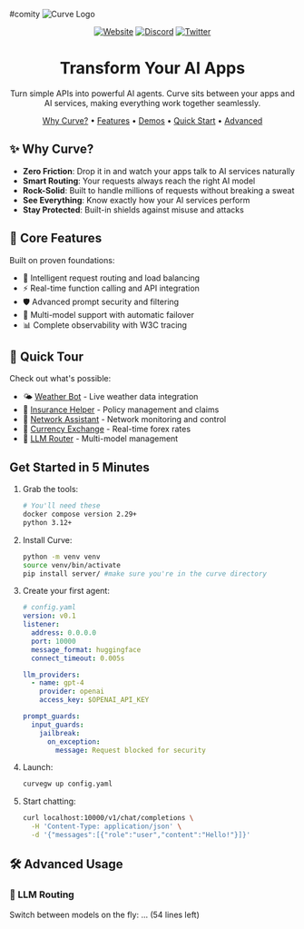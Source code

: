 #comity
![Curve Logo](documentation/source/_static/img/curve-gateway.jpg)

<div align="center">
  
  [![Website](https://img.shields.io/badge/🌐_Visit_Our_Website-curvegateway.com-2ea44f?style=for-the-badge)](https://curvegateway.com)
  [![Discord](https://img.shields.io/badge/Discord-Coming_Soon!-7289DA?style=for-the-badge&logo=discord&logoColor=white)](https://discord.gg/coming-soon)
  [![Twitter](https://img.shields.io/badge/Follow_Us-1DA1F2?style=for-the-badge&logo=twitter&logoColor=white)](https://twitter.com/curvegateway)
  
  <h1>Transform Your AI Apps</h1>
  <p>Turn simple APIs into powerful AI agents. Curve sits between your apps and AI services, making everything work together seamlessly.</p>
</div>

<p align="center">
  <a href="#why-curve">Why Curve?</a> •
  <a href="#core-features">Features</a> •
  <a href="#quick-tour">Demos</a> •
  <a href="#get-started-in-5-minutes">Quick Start</a> •
  <a href="#advanced-usage">Advanced</a>
</p>

## ✨ Why Curve?

- **Zero Friction**: Drop it in and watch your apps talk to AI services naturally
- **Smart Routing**: Your requests always reach the right AI model
- **Rock-Solid**: Built to handle millions of requests without breaking a sweat
- **See Everything**: Know exactly how your AI services perform
- **Stay Protected**: Built-in shields against misuse and attacks

## 🚀 Core Features

Built on proven foundations:
- 🔄 Intelligent request routing and load balancing
- ⚡️ Real-time function calling and API integration
- 🛡️ Advanced prompt security and filtering
- 🔁 Multi-model support with automatic failover
- 📊 Complete observability with W3C tracing

## 🎯 Quick Tour

Check out what's possible:
- 🌤️ [Weather Bot](demo/weather_forecast/README.md) - Live weather data integration
- 🏥 [Insurance Helper](demo/insurance_agent/README.md) - Policy management and claims
- 🔧 [Network Assistant](demo/network_agent/README.md) - Network monitoring and control
- 💱 [Currency Exchange](demo/currency_exchange/README.md) - Real-time forex rates
- 🤖 [LLM Router](demo/llm_routing/README.md) - Multi-model management

## Get Started in 5 Minutes

1. Grab the tools:
   ```bash
   # You'll need these
   docker compose version 2.29+
   python 3.12+
   ```

2. Install Curve:
   ```bash
   python -m venv venv
   source venv/bin/activate
   pip install server/ #make sure you're in the curve directory
   ```

3. Create your first agent:
   ```yaml
   # config.yaml
   version: v0.1
   listener:
     address: 0.0.0.0
     port: 10000
     message_format: huggingface
     connect_timeout: 0.005s
   
   llm_providers:
     - name: gpt-4
       provider: openai
       access_key: $OPENAI_API_KEY
   
   prompt_guards:
     input_guards:
       jailbreak:
         on_exception:
           message: Request blocked for security
   ```

4. Launch:
   ```bash
   curvegw up config.yaml
   ```

5. Start chatting:
   ```bash
   curl localhost:10000/v1/chat/completions \
     -H 'Content-Type: application/json' \
     -d '{"messages":[{"role":"user","content":"Hello!"}]}'
   ```

## 🛠️ Advanced Usage

### 🔄 LLM Routing
Switch between models on the fly:
... (54 lines left)
